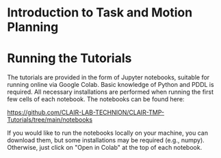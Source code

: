 # Introduction to Task and Motion Planning


# Running the Tutorials
The tutorials are provided in the form of Jupyter notebooks, suitable for running online via Google Colab. Basic knowledge of Python and PDDL is required.
All necessary installations are performed when running the first few cells of each notebook.
The notebooks can be found here:

https://github.com/CLAIR-LAB-TECHNION/CLAIR-TMP-Tutorials/tree/main/notebooks

If you would like to run the notebooks locally on your machine, you can download them, but some installations may be required (e.g., numpy).
Otherwise, just click on "Open in Colab" at the top of each notebook.

